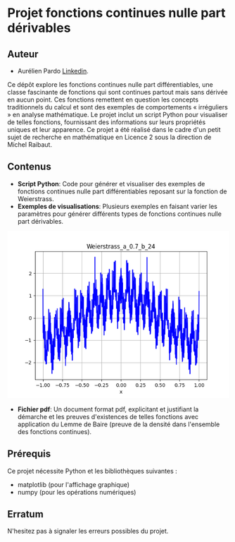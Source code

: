 # Projet fonctions continues nulle part dérivables

## Auteur

- Aurélien Pardo [Linkedin](www.linkedin.com/in/aurélien-pardo-24a02324b).

Ce dépôt explore les fonctions continues nulle part différentiables, une classe fascinante de fonctions qui sont continues partout mais sans dérivée en aucun point. Ces fonctions remettent en question les concepts traditionnels du calcul et sont des exemples de comportements « irréguliers » en analyse mathématique. Le projet inclut un script Python pour visualiser de telles fonctions, fournissant des informations sur leurs propriétés uniques et leur apparence. Ce projet a été réalisé dans le cadre d'un petit sujet de recherche en mathématique en Licence 2 sous la direction de Michel Raibaut.

## Contenus

- **Script Python**: Code pour générer et visualiser des exemples de fonctions continues nulle part différentiables reposant sur la fonction de Weierstrass.
- **Exemples de visualisations**: Plusieurs exemples en faisant varier les paramètres pour générer différents types de fonctions continues nulle part dérivables.

![Image](Weierstrass_a_0.7_b_24.png)
- **Fichier pdf**: Un document format pdf, explicitant et justifiant la démarche et les preuves d'existences de telles fonctions avec application du Lemme de Baire (preuve de la densité dans l'ensemble des fonctions continues).

## Prérequis

Ce projet nécessite Python et les bibliothèques suivantes :

- matplotlib (pour l'affichage graphique)
- numpy (pour les opérations numériques)

## Erratum

N'hesitez pas à signaler les erreurs possibles du projet.
